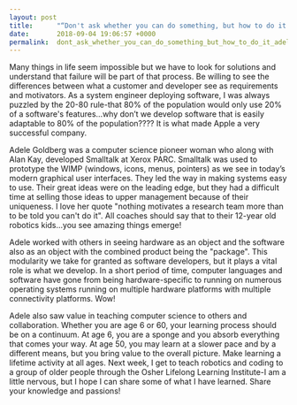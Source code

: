 ```yaml
---
layout: post
title:      "“Don't ask whether you can do something, but how to do it.” Adele Goldberg"
date:       2018-09-04 19:06:57 +0000
permalink:  dont_ask_whether_you_can_do_something_but_how_to_do_it_adele_goldberg
---
```



Many things in life seem impossible but we have to look for solutions and understand that failure will be part of that process.   Be willing to see the differences between what a customer and developer see as requirements and motivators. As a system engineer deploying software, I was always puzzled by the 20-80 rule-that 80% of the population would only use 20% of a software's features…why don’t we develop software that is easily adaptable to 80% of the population???? It is what made Apple a very successful company.

Adele Goldberg was a computer science pioneer woman who along with Alan Kay, developed Smalltalk at Xerox PARC. Smalltalk was used to prototype the WIMP (windows, icons, menus, pointers) as we see in today’s modern graphical user interfaces. They led the way in making systems easy to use. Their great ideas were on the leading edge, but they had a difficult time at selling those ideas to upper management because of their uniqueness. I love her quote "nothing motivates a research team more than to be told you can't do it".  All coaches should say that to their 12-year old robotics kids…you see amazing things emerge!

Adele worked with others in seeing hardware as an object and the software also as an object with the combined product being the "package". This modularity we take for granted as software developers, but it plays a vital role is what we develop. In a short period of time, computer languages and software have gone from being hardware-specific to running on numerous operating systems running on multiple hardware platforms with multiple connectivity platforms. Wow!

Adele also saw value in teaching computer science to others and collaboration. Whether you are age 6 or 60, your learning process should be on a continuum.   At age 6, you are a sponge and you absorb everything that comes your way.  At age 50, you may learn at a slower pace and by a different means, but you bring value to the overall picture.  Make learning a lifetime activity at all ages. Next week, I get to teach robotics and coding to a group of older people through the Osher Lifelong Learning Institute-I am a little nervous, but I hope I can share some of what I have learned. Share your knowledge and passions!

